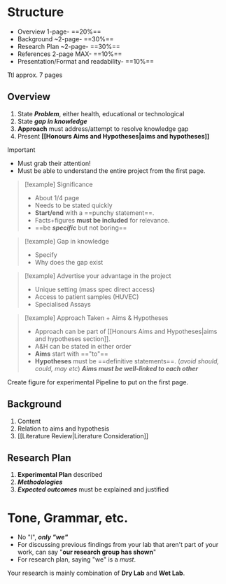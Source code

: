 # Structure
- Overview 1-page- ==20%==
- Background ~2-page- ==30%==
- Research Plan ~2-page- ==30%==
- References 2-page MAX- ==10%==
- Presentation/Format and readability- ==10%==

Ttl approx. 7 pages

## Overview
1. State ***Problem***, either health, educational or technological
2. State ***gap in knowledge***
3. **Approach** must address/attempt to resolve knowledge gap
4. Present **[[Honours Aims and Hypotheses|aims and hypotheses]]**
 
> [!important]
> - Must grab their attention!
> - Must be able to understand the entire project from the first page.

> [!example] Significance
> - About 1/4 page
> - Needs to be stated quickly
> - **Start/end** with a ==punchy statement==.
> - Facts+figures **must be included** for relevance.
> - ==be ***specific*** but not boring==

> [!example] Gap in knowledge
> - Specify
> - Why does the gap exist

> [!example] Advertise your advantage in the project
> - Unique setting (mass spec direct access)
> - Access to patient samples (HUVEC)
> - Specialised Assays

> [!example] Approach Taken + Aims & Hypotheses
> - Approach can be part of [[Honours Aims and Hypotheses|aims and hypotheses section]].
> - A&H can be stated in either order
> - **Aims** start with =="to"==
> - **Hypotheses** must be ==definitive statements==. (*avoid should, could, may etc*)
> ***Aims must be well-linked to each other***

Create figure for experimental Pipeline to put on the first page.

## Background
1. Content
2. Relation to aims and hypothesis
3. [[Literature Review|Literature Consideration]]

## Research Plan
1. **Experimental Plan** described
2. ***Methodologies***
3. ***Expected outcomes*** must be explained and justified

# Tone, Grammar, etc.

- No "I", ***only "we"***
- For discussing previous findings from your lab that aren't part of your work, can say "**our research group has shown**"
- For research plan, saying "we" is a *must*.

Your research is mainly combination of **Dry Lab** and **Wet Lab**.